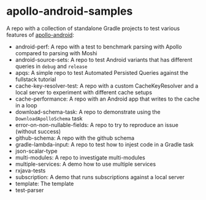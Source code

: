 # apollo-android-samples

A repo with a collection of standalone Gradle projects to test various features of [apollo-android](https://github.com/apollographql/apollo-android):

* android-perf: A repo with a test to benchmark parsing with Apollo compared to parsing with Moshi
* android-source-sets: A repo to test Android variants that has different queries in `debug` and `release`
* apqs: A simple repo to test Automated Persisted Queries against the fullstack tutorial
* cache-key-resolver-test: A repo with a custom CacheKeyResolver and a local server to experiment with different cache setups
* cache-performance: A repo with an Android app that writes to the cache in a loop
* download-schema-task: A repo to demonstrate using the `DownloadApolloSchema` task
* error-on-non-nullable-fields: A repo to try to reproduce an issue (without success)
* github-schema: A repo with the github schema
* gradle-lambda-input: A repo to test how to injest code in a Gradle task
* json-scalar-type
* multi-modules: A repo to investigate multi-modules
* multiple-services: A demo how to use multiple services
* rxjava-tests
* subscription: A demo that runs subscriptions against a local server
* template: The template
* test-parser

